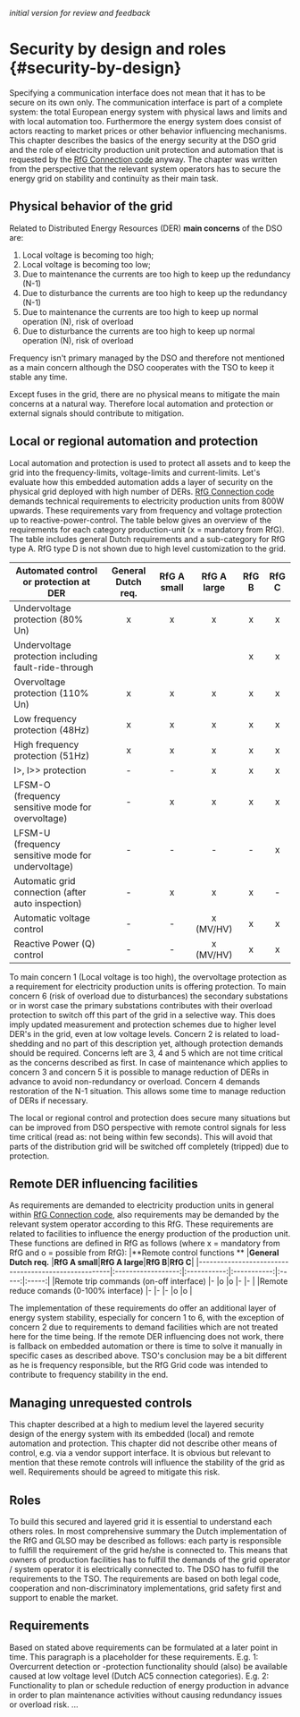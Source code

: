 *initial version for review and feedback*

# Security by design and roles {#security-by-design}
Specifying a communication interface does not mean that it has to be secure on its own only. The communication interface is part of a complete system: the total European energy system with physical laws and limits and with local automation too. Furthermore the energy system does consist of actors reacting to market prices or other behavior influencing mechanisms. This chapter describes the basics of the energy security at the DSO grid and the role of electricity production unit protection and automation that is requested by the [RfG Connection code]("https://electricity.network-codes.eu/network_codes/rfg/") anyway. The chapter was written from the perspective that the relevant system operators has to secure the energy grid on stability and continuïty as their main task. 

## Physical behavior of the grid
Related to Distributed Energy Resources (DER) **main concerns** of the DSO are:
1. Local voltage is becoming too high;
2. Local voltage is becoming too low;
3. Due to maintenance the currents are too high to keep up the redundancy (N-1)
4. Due to disturbance the currents are too high to keep up the redundancy (N-1)
5. Due to maintenance the currents are too high to keep up normal operation (N), risk of overload
6. Due to disturbance the currents are too high to keep up normal operation (N), risk of overload

Frequency isn't primary managed by the DSO and therefore not mentioned as a main concern although the DSO cooperates with the TSO to keep it stable any time. 

Except fuses in the grid, there are no physical means to mitigate the main concerns at a natural way. Therefore local automation and protection or external signals should contribute to mitigation. 

## Local or regional automation and protection
Local automation and protection is used to protect all assets and to keep the grid into the frequency-limits, voltage-limits and current-limits. Let's evaluate how this embedded automation adds a layer of security on the physical grid deployed with high number of DERs.
[RfG Connection code]("https://electricity.network-codes.eu/network_codes/rfg/") demands technical requirements to electricity production units from 800W upwards. These requirements vary from frequency and voltage protection up to reactive-power-control. The table below gives an overview of the requirements for each category production-unit (x = mandatory from RfG). The table includes general Dutch requirements and a sub-category for RfG type A. RfG type D is not shown due to high level customization to the grid.

|**Automated control or protection at DER**           |General Dutch req.  |RfG A small  |RfG A large  |RfG B  |RfG C  |
|-----------------------------------------------------|:------------------:|:-----------:|:-----------:|:-----:|:-----:|
|Undervoltage protection (80% Un)                     |x                   |x            |x            |x      |x      |
|Undervoltage protection including fault-ride-through |                    |             |             |x      |x      |
|Overvoltage protection (110% Un)                     |x                   |x            |x            |x      |x      |
|Low frequency protection  (48Hz)                     |x                   |x            |x            |x      |x      |
|High frequency protection (51Hz)                     |x                   |x            |x            |x      |x      |
|I>, I>> protection                                   |-                   |-            |x            |x      |x      |
|LFSM-O (frequency sensitive mode for overvoltage)    |-                   |x            |x            |x      |x      |
|LFSM-U (frequency sensitive mode for undervoltage)   |-                   |-            |-            |-      |x      |
|Automatic grid connection (after auto inspection)    |-                   |x            |x            |x      |-      |
|Automatic voltage control                            |-                   |-            |x (MV/HV)    |x      |x      |
|Reactive Power (Q) control                           |-                   |-            |x (MV/HV)    |x      |x      |

To main concern 1 (Local voltage is too high), the overvoltage protection as a requirement for electricity production units is offering protection. To main concern 6 (risk of overload due to disturbances) the secondary substations or in worst case the primary substations contributes with their overload protection to switch off this part of the grid in a selective way. This does imply updated measurement and protection schemes due to higher level DER's in the grid, even at low voltage levels. Concern 2 is related to load-shedding and no part of this description yet, although protection demands should be required. Concerns left are 3, 4 and 5 which are not time critical as the concerns described as first. In case of maintenance which applies to concern 3 and concern 5 it is possible to manage reduction of DERs in advance to avoid non-redundancy or overload. Concern 4 demands restoration of the N-1 situation. This allows some time to manage reduction of DERs if necessary. 

The local or regional control and protection does secure many situations but can be improved from DSO perspective with remote control signals for less time critical (read as: not being within few seconds). This will avoid that parts of the distribution grid will be switched off completely (tripped) due to protection.

## Remote DER influencing facilities
As requirements are demanded to electricity production units in general within [RfG Connection code]("https://electricity.network-codes.eu/network_codes/rfg/"), also requirements may be demanded by the relevant system operator according to this RfG. These requirements are related to facilities to influence the energy production of the production unit. These functions are defined in RfG as follows (where x = mandatory from RfG and o = possible from RfG):
|**Remote control functions      **                   |**General Dutch req.** |**RfG A small**|**RfG A large**|**RfG B**|**RfG C**|
|-----------------------------------------------------|:------------------:|:-----------:|:-----------:|:-----:|:-----:|
|Remote trip commands (on-off interface)              |-                   |o            |o            |-      |-      |
|Remote reduce comands (0-100% interface)             |-                   |-            |-            |o      |o      |

The implementation of these requirements do offer an additional layer of energy system stability, especially for concern 1 to 6, with the exception of concern 2 due to requirements to demand facilities which are not treated here for the time being. If the remote DER influencing does not work, there is fallback on embedded automation or there is time to solve it manually in specific cases as described above. TSO's conclusion may be a bit different as he is frequency responsible, but the RfG Grid code was intended to contribute to frequency stability in the end.  

## Managing unrequested controls
This chapter described at a high to medium level the layered security design of the energy system with its embedded (local) and remote automation and protection. This chapter did not describe other means of control, e.g. via a vendor support interface. It is obvious but relevant to mention that these remote controls will influence the stability of the grid as well. Requirements should be agreed to mitigate this risk.

## Roles
To build this secured and layered grid it is essential to understand each others roles. In most comprehensive summary the Dutch implementation of the RfG and GLSO may be described as follows: each party is responsible to fulfill the requirement of the grid he/she is connected to. This means that owners of production facilities has to fulfill the demands of the grid operator / system operator it is electrically connected to. The DSO has to fulfill the requirements to the TSO. The requirements are based on both legal code, cooperation and non-discriminatory implementations, grid safety first and support to enable the market.

## Requirements
Based on stated above requirements can be formulated at a later point in time. This paragraph is a placeholder for these requirements.
E.g. 1: Overcurrent detection or -protection functionality should (also) be available caused at low voltage level (Dutch AC5 connection categories).
E.g. 2: Functionality to plan or schedule reduction of energy production in advance in order to plan maintenance activities without causing redundancy issues or overload risk.
...


